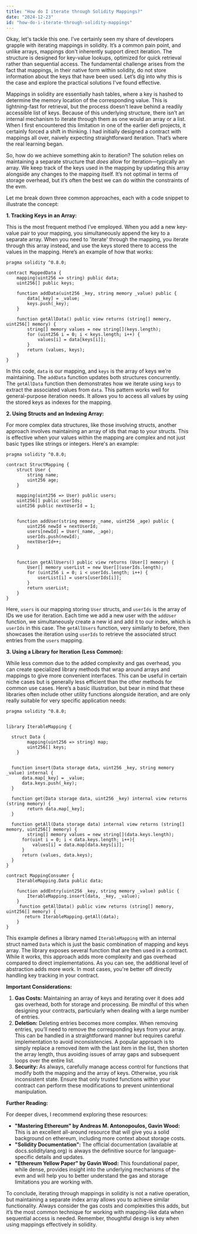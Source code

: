 ```yaml
---
title: "How do I iterate through Solidity Mappings?"
date: "2024-12-23"
id: "how-do-i-iterate-through-solidity-mappings"
---
```


Okay, let's tackle this one. I’ve certainly seen my share of developers grapple with iterating mappings in solidity. It’s a common pain point, and unlike arrays, mappings don't inherently support direct iteration. The structure is designed for key-value lookups, optimized for quick retrieval rather than sequential access. The fundamental challenge arises from the fact that mappings, in their native form within solidity, do not store information about the keys that have been used. Let’s dig into why this is the case and explore the practical solutions I've found effective.

Mappings in solidity are essentially hash tables, where a key is hashed to determine the memory location of the corresponding value. This is lightning-fast for retrieval, but the process doesn't leave behind a readily accessible list of keys. Because of this underlying structure, there isn’t an internal mechanism to iterate through them as one would an array or a list. When I first encountered this limitation in one of the earlier defi projects, it certainly forced a shift in thinking. I had initially designed a contract with mappings all over, naively expecting straightforward iteration. That’s where the real learning began.

So, how do we achieve something akin to iteration? The solution relies on maintaining a separate structure that *does* allow for iteration—typically an array. We keep track of the keys used in the mapping by updating this array alongside any changes to the mapping itself. It’s not optimal in terms of storage overhead, but it’s often the best we can do within the constraints of the evm.

Let me break down three common approaches, each with a code snippet to illustrate the concept:

**1. Tracking Keys in an Array:**

This is the most frequent method I’ve employed. When you add a new key-value pair to your mapping, you simultaneously append the key to a separate array. When you need to 'iterate' through the mapping, you iterate through this array instead, and use the keys stored there to access the values in the mapping. Here’s an example of how that works:

```solidity
pragma solidity ^0.8.0;

contract MappedData {
    mapping(uint256 => string) public data;
    uint256[] public keys;

    function addData(uint256 _key, string memory _value) public {
        data[_key] = _value;
        keys.push(_key);
    }

    function getAllData() public view returns (string[] memory, uint256[] memory) {
        string[] memory values = new string[](keys.length);
        for (uint256 i = 0; i < keys.length; i++) {
            values[i] = data[keys[i]];
        }
        return (values, keys);
    }
}
```

In this code, `data` is our mapping, and `keys` is the array of keys we’re maintaining. The `addData` function updates both structures concurrently. The `getAllData` function then demonstrates how we iterate using `keys` to extract the associated values from `data`. This pattern works well for general-purpose iteration needs. It allows you to access all values by using the stored keys as indexes for the mapping.

**2. Using Structs and an Indexing Array:**

For more complex data structures, like those involving structs, another approach involves maintaining an array of ids that map to your structs. This is effective when your values within the mapping are complex and not just basic types like strings or integers. Here's an example:

```solidity
pragma solidity ^0.8.0;

contract StructMapping {
    struct User {
        string name;
        uint256 age;
    }

    mapping(uint256 => User) public users;
    uint256[] public userIds;
    uint256 public nextUserId = 1;


    function addUser(string memory _name, uint256 _age) public {
        uint256 newId = nextUserId;
        users[newId] = User(_name, _age);
        userIds.push(newId);
        nextUserId++;
    }


    function getAllUsers() public view returns (User[] memory) {
        User[] memory userList = new User[](userIds.length);
        for (uint256 i = 0; i < userIds.length; i++) {
            userList[i] = users[userIds[i]];
        }
        return userList;
    }
}
```

Here, `users` is our mapping storing `User` structs, and `userIds` is the array of IDs we use for iteration. Each time we add a new user with the `addUser` function, we simultaneously create a new id and add it to our index, which is `userIds` in this case. The `getAllUsers` function, very similarly to before, then showcases the iteration using `userIds` to retrieve the associated struct entries from the `users` mapping.

**3. Using a Library for Iteration (Less Common):**

While less common due to the added complexity and gas overhead, you can create specialized library methods that wrap around arrays and mappings to give more convenient interfaces. This can be useful in certain niche cases but is generally less efficient than the other methods for common use cases. Here’s a basic illustration, but bear in mind that these libraries often include other utility functions alongside iteration, and are only really suitable for very specific application needs:

```solidity
pragma solidity ^0.8.0;


library IterableMapping {

  struct Data {
        mapping(uint256 => string) map;
        uint256[] keys;
    }


  function insert(Data storage data, uint256 _key, string memory _value) internal {
      data.map[_key] = _value;
      data.keys.push(_key);
  }

  function get(Data storage data, uint256 _key) internal view returns (string memory) {
        return data.map[_key];
  }

  function getAll(Data storage data) internal view returns (string[] memory, uint256[] memory) {
        string[] memory values = new string[](data.keys.length);
      for(uint i = 0; i < data.keys.length; i++){
          values[i] = data.map[data.keys[i]];
      }
      return (values, data.keys);
  }
}

contract MappingConsumer {
    IterableMapping.Data public data;

    function addEntry(uint256 _key, string memory _value) public {
        IterableMapping.insert(data, _key, _value);
    }
     function getAllData() public view returns (string[] memory, uint256[] memory) {
       return IterableMapping.getAll(data);
    }
}
```

This example defines a library named `IterableMapping` with an internal struct named `Data` which is just the basic combination of mapping and keys array. The library exposes several function that are then used in a contract. While it works, this approach adds more complexity and gas overhead compared to direct implementations. As you can see, the additional level of abstraction adds more work. In most cases, you're better off directly handling key tracking in your contract.

**Important Considerations:**

1.  **Gas Costs:** Maintaining an array of keys and iterating over it does add gas overhead, both for storage and processing. Be mindful of this when designing your contracts, particularly when dealing with a large number of entries.
2.  **Deletion:** Deleting entries becomes more complex. When removing entries, you’ll need to remove the corresponding keys from your array. This can be handled in a straightforward manner but requires careful implementation to avoid inconsistencies. A popular approach is to simply replace a removed item with the last item in the list, then shorten the array length, thus avoiding issues of array gaps and subsequent loops over the entire list.
3.  **Security:** As always, carefully manage access control for functions that modify both the mapping and the array of keys. Otherwise, you risk inconsistent state. Ensure that only trusted functions within your contract can perform these modifications to prevent unintentional manipulation.

**Further Reading:**

For deeper dives, I recommend exploring these resources:

*   **"Mastering Ethereum" by Andreas M. Antonopoulos, Gavin Wood:** This is an excellent all-around resource that will give you a solid background on ethereum, including more context about storage costs.
*   **"Solidity Documentation":** The official documentation (available at docs.soliditylang.org) is always the definitive source for language-specific details and updates.
*   **"Ethereum Yellow Paper" by Gavin Wood:** This foundational paper, while dense, provides insight into the underlying mechanisms of the evm and will help you to better understand the gas and storage limitations you are working with.

To conclude, iterating through mappings in solidity is not a native operation, but maintaining a separate index array allows you to achieve similar functionality. Always consider the gas costs and complexities this adds, but it’s the most common technique for working with mapping-like data when sequential access is needed. Remember, thoughtful design is key when using mappings effectively in solidity.
